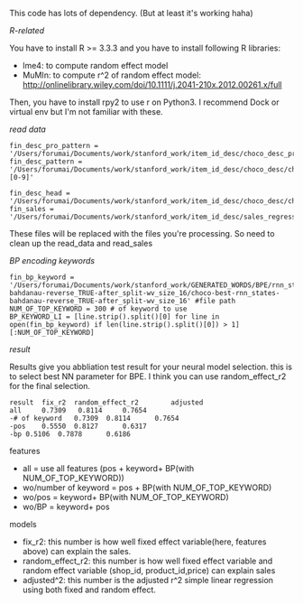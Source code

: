 This code has lots of dependency.  (But at least it's working haha)

*R-related*

You have to install R >= 3.3.3 and you have to install following R libraries:
- lme4: to compute random effect model 
- MuMIn: to compute r^2 of random effect model: http://onlinelibrary.wiley.com/doi/10.1111/j.2041-210x.2012.00261.x/full

Then, you have to install rpy2 to use r on Python3. I recommend Dock or virtual env but I'm not familiar with these.

*read data*
   
    fin_desc_pro_pattern = '/Users/forumai/Documents/work/stanford_work/item_id_desc/choco_desc_pro/choco.desc.*.pre'
    fin_desc_pattern = '/Users/forumai/Documents/work/stanford_work/item_id_desc/choco_desc/choco.desc.*[0-9]'

    fin_desc_head = '/Users/forumai/Documents/work/stanford_work/item_id_desc/choco_desc/choco.desc.'
    fin_sales = '/Users/forumai/Documents/work/stanford_work/item_id_desc/sales_regression/choco_all.sales2.combined.txt'

These files will be replaced with the files you're processing. So need to clean up the read_data and read_sales

*BP encoding keywords*

    fin_bp_keyword =  '/Users/forumai/Documents/work/stanford_work/GENERATED_WORDS/BPE/rnn_states-bahdanau-reverse_TRUE-after_split-wv_size_16/choco-best-rnn_states-bahdanau-reverse_TRUE-after_split-wv_size_16' #file path
    NUM_OF_TOP_KEYWORD = 300 # of keyword to use
    BP_KEYWORD_LI = [line.strip().split()[0] for line in open(fin_bp_keyword) if len(line.strip().split()[0]) > 1][:NUM_OF_TOP_KEYWORD]

*result*

Results give you abbliation test result for your neural model selection. this is to select best NN parameter for BPE. I think you can  use random_effect_r2 for the final selection. 

    result	fix_r2	random_effect_r2		adjusted
    all		0.7309   0.8114		0.7654
    -# of keyword	0.7309	0.8114		0.7654
    -pos	0.5550	0.8127		0.6317
    -bp	0.5106	0.7878		0.6186

features
- all =  use all features (pos + keyword+ BP(with NUM_OF_TOP_KEYWORD))
- wo/number of keyword = pos + BP(with NUM_OF_TOP_KEYWORD)
- wo/pos = keyword+ BP(with NUM_OF_TOP_KEYWORD)
- wo/BP = keyword+ pos

models
- fix_r2: this number is how well fixed effect variable(here, features above) can explain the sales.
- random_effect_r2: this number is how well fixed effect variable and random effect variable (shop_id, product_id,price) can explain sales
- adjusted^2: this number is the adjusted r^2 simple linear regression using both fixed and random effect.
